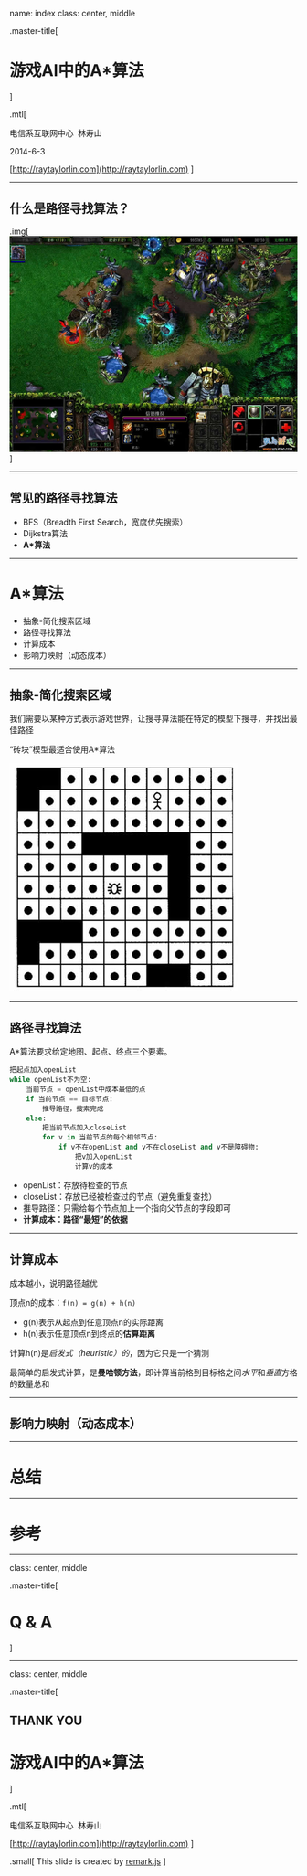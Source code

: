 name: index
class: center, middle 

.master-title[
# 游戏AI中的A*算法
]

.mtl[

电信系互联网中心&nbsp;&nbsp;林寿山

2014-6-3

[http://raytaylorlin.com](http://raytaylorlin.com)
]

---

## 什么是路径寻找算法？

.img[
![魔兽争霸3](images/war3.jpg)
]

---

## 常见的路径寻找算法

* BFS（Breadth First Search，宽度优先搜索）
* Dijkstra算法
* **A*算法**

---

# A*算法

* 抽象-简化搜索区域
* 路径寻找算法
* 计算成本
* 影响力映射（动态成本）

---

## 抽象-简化搜索区域

我们需要以某种方式表示游戏世界，让搜寻算法能在特定的模型下搜寻，并找出最佳路径

“砖块”模型最适合使用A*算法

![砖块模型](images/block.jpg)

---

## 路径寻找算法

A*算法要求给定地图、起点、终点三个要素。

```python
把起点加入openList
while openList不为空:
    当前节点 = openList中成本最低的点
    if 当前节点 == 目标节点:
        推导路径，搜索完成
    else:
        把当前节点加入closeList
        for v in 当前节点的每个相邻节点:
            if v不在openList and v不在closeList and v不是障碍物:
                把v加入openList
                计算v的成本
```

* openList：存放待检查的节点
* closeList：存放已经被检查过的节点（避免重复查找）
* 推导路径：只需给每个节点加上一个指向父节点的字段即可
* **计算成本：路径“最短”的依据**

---

## 计算成本

成本越小，说明路径越优

顶点n的成本：`f(n) = g(n) + h(n)`

* g(n)表示从起点到任意顶点n的实际距离
* h(n)表示任意顶点n到终点的**估算距离**

计算h(n)是*启发式（heuristic）的*，因为它只是一个猜测

最简单的启发式计算，是**曼哈顿方法**，即计算当前格到目标格之间*水平*和*垂直*方格的数量总和

---

## 影响力映射（动态成本）

---

# 总结

---

# 参考

---
class: center, middle

.master-title[
# Q & A
]

---
class: center, middle

.master-title[
## THANK YOU

# 游戏AI中的A*算法
]

.mtl[

电信系互联网中心&nbsp;&nbsp;林寿山

[http://raytaylorlin.com](http://raytaylorlin.com)
]

.small[
This slide is created by [remark.js](http://remarkjs.com/)
]